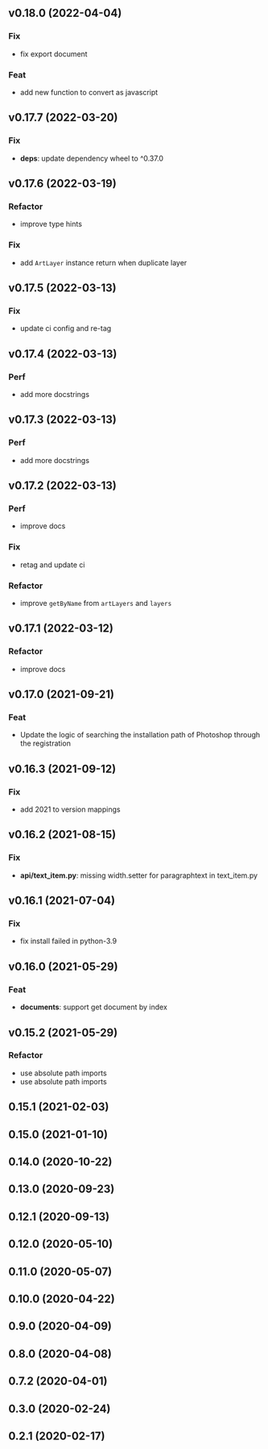 ## v0.18.0 (2022-04-04)

### Fix

- fix export document

### Feat

- add new function to convert as javascript

## v0.17.7 (2022-03-20)

### Fix

- **deps**: update dependency wheel to ^0.37.0

## v0.17.6 (2022-03-19)

### Refactor

- improve type hints

### Fix

- add `ArtLayer` instance return when duplicate layer

## v0.17.5 (2022-03-13)

### Fix

- update ci config and re-tag

## v0.17.4 (2022-03-13)

### Perf

- add more docstrings

## v0.17.3 (2022-03-13)

### Perf

- add more docstrings

## v0.17.2 (2022-03-13)

### Perf

- improve docs

### Fix

- retag and update ci

### Refactor

- improve `getByName` from `artLayers` and `layers`

## v0.17.1 (2022-03-12)

### Refactor

- improve docs

## v0.17.0 (2021-09-21)

### Feat

- Update the logic of searching the installation path of Photoshop through the registration

## v0.16.3 (2021-09-12)

### Fix

- add 2021 to version mappings

## v0.16.2 (2021-08-15)

### Fix

- **api/text_item.py**: missing width.setter for paragraphtext in text_item.py

## v0.16.1 (2021-07-04)

### Fix

- fix install failed in python-3.9

## v0.16.0 (2021-05-29)

### Feat

- **documents**: support get document by index

## v0.15.2 (2021-05-29)

### Refactor

- use absolute path imports
- use absolute path imports

## 0.15.1 (2021-02-03)

## 0.15.0 (2021-01-10)

## 0.14.0 (2020-10-22)

## 0.13.0 (2020-09-23)

## 0.12.1 (2020-09-13)

## 0.12.0 (2020-05-10)

## 0.11.0 (2020-05-07)

## 0.10.0 (2020-04-22)

## 0.9.0 (2020-04-09)

## 0.8.0 (2020-04-08)

## 0.7.2 (2020-04-01)

## 0.3.0 (2020-02-24)

## 0.2.1 (2020-02-17)
